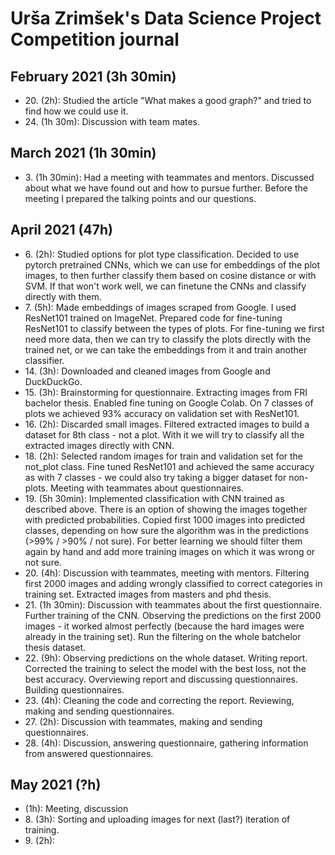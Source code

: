 # Urša Zrimšek's Data Science Project Competition journal

## February 2021 (3h 30min)

* 20\. (2h): Studied the article "What makes a good graph?" and tried to find how we could use it.
* 24\. (1h 30m): Discussion with team mates.

## March 2021 (1h 30min)

* 3\. (1h 30min): Had a meeting with teammates and mentors. Discussed about what we have found out and how to pursue 
further. Before the meeting I prepared the talking points and our questions.

## April 2021 (47h)

* 6\. (2h): Studied options for plot type classification. Decided to use pytorch pretrained CNNs, which we can use for 
embeddings of the plot images, to then further classify them based on cosine distance or with SVM. If that won't work well, 
we can finetune the CNNs and classify directly with them.
* 7\. (5h): Made embeddings of images scraped from Google. I used ResNet101 trained on ImageNet.
Prepared code for fine-tuning ResNet101 to classify between the types of plots. For fine-tuning we first need more data,
then we can try to classify the plots directly with the trained net, or we can take the embeddings from it and train 
another classifier.
* 14\. (3h): Downloaded and cleaned images from Google and DuckDuckGo.
* 15\. (3h): Brainstorming for questionnaire. Extracting images from FRI bachelor thesis. Enabled fine 
tuning on Google Colab. On 7 classes of plots we achieved 93% accuracy on validation set with ResNet101.
* 16\. (2h): Discarded small images. Filtered extracted images to build a dataset for 8th class - not a plot. With it we
will try to classify all the extracted images directly with CNN.
* 18\. (2h): Selected random images for train and validation set for the not_plot class. Fine tuned ResNet101 and 
achieved the same accuracy as with 7 classes - we could also try taking a bigger dataset for non-plots. Meeting with 
teammates about questionnaires.
* 19\. (5h 30min): Implemented classification with CNN trained as described above. There is an option of showing the 
images together with predicted probabilities. Copied first 1000 images into predicted classes, depending on how sure the
algorithm was in the predictions (>99% / >90% / not sure). For better learning we should filter them again by hand and 
add more training images on which it was wrong or not sure.
* 20\. (4h): Discussion with teammates, meeting with mentors. Filtering first 2000 images and adding wrongly classified
to correct categories in training set. Extracted images from masters and phd thesis.
* 21\. (1h 30min): Discussion with teammates about the first questionnaire. Further training of the CNN. Observing the
predictions on the first 2000 images - it worked almost perfectly (because the hard images were already in the training 
set). Run the filtering on the whole batchelor thesis dataset.
* 22\. (9h): Observing predictions on the whole dataset. Writing report. Corrected the training to select the model with
the best loss, not the best accuracy. Overviewing report and discussing questionnaires. Building questionnaires.
* 23\. (4h): Cleaning the code and correcting the report. Reviewing, making and sending questionnaires.
* 27\. (2h): Discussion with teammates, making and sending questionnaires.
* 28\. (4h): Discussion, answering questionnaire, gathering information from answered questionnaires.

## May 2021 (?h)

*  (1h): Meeting, discussion
* 8\. (3h): Sorting and uploading images for next (last?) iteration of training.
* 9\. (2h): 